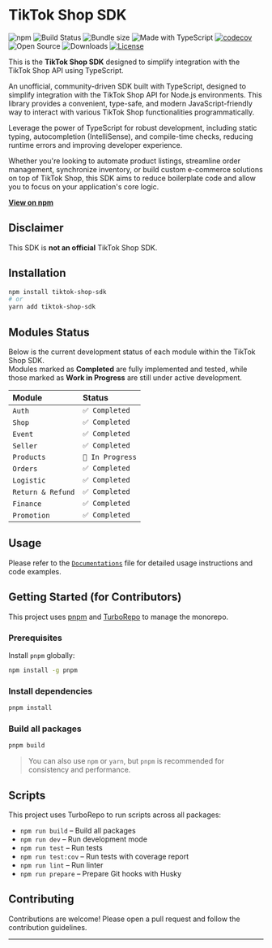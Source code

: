 # TikTok Shop SDK

![npm](https://img.shields.io/npm/v/tiktok-shop-sdk)
![Build Status](https://github.com/hsib19/tiktok-shop-sdk/actions/workflows/ci.yml/badge.svg)
![Bundle size](https://img.shields.io/bundlephobia/minzip/tiktok-shop-sdk)
![Made with TypeScript](https://img.shields.io/badge/Made%20with-TypeScript-3178c6?logo=typescript&logoColor=white)
[![codecov](https://codecov.io/gh/hsib19/tiktok-shop-sdk/branch/master/graph/badge.svg)](https://codecov.io/gh/hsib19/tiktok-shop-sdk)
![Open Source](https://badgen.net/badge/status/open%20source/green)
![Downloads](https://img.shields.io/npm/dw/tiktok-shop-sdk)
[![License](https://img.shields.io/npm/l/tiktok-shop-sdk.svg)](https://www.npmjs.com/package/tiktok-shop-sdk)

This is the **TikTok Shop SDK** designed to simplify integration with the TikTok Shop API using TypeScript.

An unofficial, community-driven SDK built with TypeScript, designed to simplify integration with the TikTok Shop API for Node.js environments. This library provides a convenient, type-safe, and modern JavaScript-friendly way to interact with various TikTok Shop functionalities programmatically.

Leverage the power of TypeScript for robust development, including static typing, autocompletion (IntelliSense), and compile-time checks, reducing runtime errors and improving developer experience.

Whether you're looking to automate product listings, streamline order management, synchronize inventory, or build custom e-commerce solutions on top of TikTok Shop, this SDK aims to reduce boilerplate code and allow you to focus on your application's core logic.

**[View on npm](https://www.npmjs.com/package/tiktok-shop-sdk)**

## Disclaimer

This SDK is **not an official** TikTok Shop SDK.

## Installation

```bash
npm install tiktok-shop-sdk
# or
yarn add tiktok-shop-sdk
```

## Modules Status

Below is the current development status of each module within the TikTok Shop SDK.  
Modules marked as **Completed** are fully implemented and tested, while those marked as **Work in Progress** are still under active development.

| Module | Status |
| :-------- | :------------ |
| `Auth` | `✅ Completed` |
| `Shop` | `✅ Completed` |
| `Event` | `✅ Completed` |
| `Seller` | `✅ Completed` |
| `Products` | `🚧 In Progress` |
| `Orders` | `✅ Completed` |
| `Logistic` | `✅ Completed` |
| `Return & Refund` | `✅ Completed` |
| `Finance` | `✅ Completed` |
| `Promotion` | `✅ Completed` |

## Usage

Please refer to the [`Documentations`](./packages/sdk/README.md) file for detailed usage instructions and code examples.

## Getting Started (for Contributors)

This project uses [pnpm](https://pnpm.io) and [TurboRepo](https://turbo.build/repo) to manage the monorepo.

### Prerequisites

Install `pnpm` globally:

```bash
npm install -g pnpm
```

### Install dependencies

```bash
pnpm install
```

### Build all packages

```bash
pnpm build
```

> You can also use `npm` or `yarn`, but `pnpm` is recommended for consistency and performance.

## Scripts

This project uses TurboRepo to run scripts across all packages:

- `npm run build` – Build all packages  
- `npm run dev` – Run development mode  
- `npm run test` – Run tests  
- `npm run test:cov` – Run tests with coverage report  
- `npm run lint` – Run linter  
- `npm run prepare` – Prepare Git hooks with Husky  

## Contributing

Contributions are welcome! Please open a pull request and follow the contribution guidelines.

---
